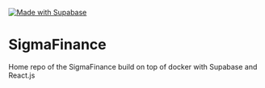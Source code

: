 [![Made with Supabase](https://supabase.com/badge-made-with-supabase.svg)](https://supabase.com)

# SigmaFinance

Home repo of the SigmaFinance build on top of docker with Supabase and React.js
